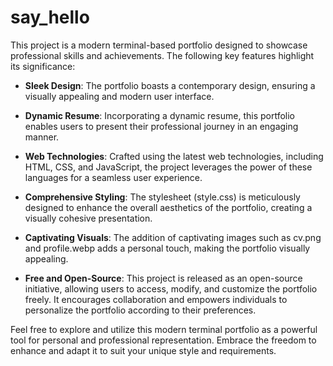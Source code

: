 # say_hello
This project is a modern terminal-based portfolio designed to showcase professional skills and achievements. The following key features highlight its significance:

- **Sleek Design**: The portfolio boasts a contemporary design, ensuring a visually appealing and modern user interface.

- **Dynamic Resume**: Incorporating a dynamic resume, this portfolio enables users to present their professional journey in an engaging manner.

- **Web Technologies**: Crafted using the latest web technologies, including HTML, CSS, and JavaScript, the project leverages the power of these languages for a seamless user experience.

- **Comprehensive Styling**: The stylesheet (style.css) is meticulously designed to enhance the overall aesthetics of the portfolio, creating a visually cohesive presentation.

- **Captivating Visuals**: The addition of captivating images such as cv.png and profile.webp adds a personal touch, making the portfolio visually appealing.

- **Free and Open-Source**: This project is released as an open-source initiative, allowing users to access, modify, and customize the portfolio freely. It encourages collaboration and empowers individuals to personalize the portfolio according to their preferences.

Feel free to explore and utilize this modern terminal portfolio as a powerful tool for personal and professional representation. Embrace the freedom to enhance and adapt it to suit your unique style and requirements.
